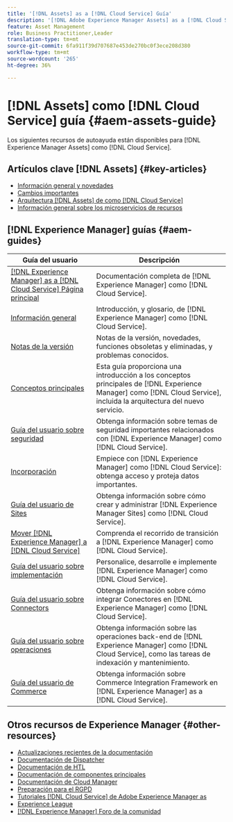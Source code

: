 ```yaml
---
title: '[!DNL Assets] as a [!DNL Cloud Service] Guía'
description: '[!DNL Adobe Experience Manager Assets] as a [!DNL Cloud Service] recursos de autoayuda y vínculos a documentación'
feature: Asset Management
role: Business Practitioner,Leader
translation-type: tm+mt
source-git-commit: 6fa911f39d707687e453de270bc0f3ece208d380
workflow-type: tm+mt
source-wordcount: '265'
ht-degree: 36%

---
```



# [!DNL Assets] como  [!DNL Cloud Service] guía  {#aem-assets-guide}

Los siguientes recursos de autoayuda están disponibles para [!DNL Experience Manager Assets] como [!DNL Cloud Service].

## Artículos clave [!DNL Assets] {#key-articles}

* [Información general y novedades](overview.md)
* [Cambios importantes](/help/assets/assets-cloud-changes.md)
* [Arquitectura  [!DNL Assets] de como [!DNL Cloud Service]](architecture.md)
* [Información general sobre los microservicios de recursos](/help/assets/asset-microservices-overview.md)

## [!DNL Experience Manager] guías  {#aem-guides}

| Guía del usuario | Descripción |
|---|---|
| [[!DNL Experience Manager] as a [!DNL Cloud Service] Página principal](/help/landing/home.md) | Documentación completa de [!DNL Experience Manager] como [!DNL Cloud Service]. |
| [Información general](/help/overview/home.md) | Introducción, y glosario, de [!DNL Experience Manager] como [!DNL Cloud Service]. |
| [Notas de la versión](/help/release-notes/home.md) | Notas de la versión, novedades, funciones obsoletas y eliminadas, y problemas conocidos. |
| [Conceptos principales](/help/core-concepts/home.md) | Esta guía proporciona una introducción a los conceptos principales de [!DNL Experience Manager] como [!DNL Cloud Service], incluida la arquitectura del nuevo servicio. |
| [Guía del usuario sobre seguridad](/help/security/home.md) | Obtenga información sobre temas de seguridad importantes relacionados con [!DNL Experience Manager] como [!DNL Cloud Service]. |
| [Incorporación](/help/onboarding/home.md) | Empiece con [!DNL Experience Manager] como [!DNL Cloud Service]: obtenga acceso y proteja datos importantes. |
| [Guía del usuario de Sites](/help/sites-cloud/home.md) | Obtenga información sobre cómo crear y administrar [!DNL Experience Manager Sites] como [!DNL Cloud Service]. |
| [Mover  [!DNL Experience Manager] a [!DNL Cloud Service]](/help/move-to-cloud-service/home.md) | Comprenda el recorrido de transición a [!DNL Experience Manager] como [!DNL Cloud Service]. |
| [Guía del usuario sobre implementación](/help/implementing/home.md) | Personalice, desarrolle e implemente [!DNL Experience Manager] como [!DNL Cloud Service]. |
| [Guía del usuario sobre Connectors](/help/connectors/home.md) | Obtenga información sobre cómo integrar Conectores en [!DNL Experience Manager] como [!DNL Cloud Service]. |
| [Guía del usuario sobre operaciones](/help/operations/home.md) | Obtenga información sobre las operaciones back-end de [!DNL Experience Manager] como [!DNL Cloud Service], como las tareas de indexación y mantenimiento. |
| [Guía del usuario de Commerce](/help/commerce-cloud/home.md) | Obtenga información sobre Commerce Integration Framework en [!DNL Experience Manager] as a [!DNL Cloud Service]. |

## Otros recursos de Experience Manager {#other-resources}

* [Actualizaciones recientes de la documentación](https://experienceleague.adobe.com/docs/experience-manager-release-information/aem-release-updates/doc-updates/documentation-updates.html#aem-as-a-cloud-service)
* [Documentación de Dispatcher](/help/implementing/dispatcher/overview.md)
* [Documentación de HTL](https://experienceleague.adobe.com/docs/experience-manager-htl/using/overview.html?lang=es)
* [Documentación de componentes principales](https://experienceleague.adobe.com/docs/experience-manager-core-components/using/introduction.html?lang=es)
* [Documentación de Cloud Manager](https://experienceleague.adobe.com/docs/experience-manager-cloud-manager/using/introduction-to-cloud-manager.html?lang=es)
* [Preparación para el RGPD](/help/onboarding/data-privacy-and-protection-readiness/aem-readiness.md)
* [Tutoriales  [!DNL Cloud Service] de Adobe Experience Manager as](https://experienceleague.adobe.com/docs/experience-manager-learn/cloud-service/overview.html?lang=es)
* [Experience League](https://experienceleague.adobe.com/?promoid=K42KVXHD&amp;mv=other#recommended/solutions/experience-manager)
* [[!DNL Experience Manager] Foro de la comunidad](https://experienceleaguecommunities.adobe.com/t5/adobe-experience-manager/ct-p/adobe-experience-manager-community)
